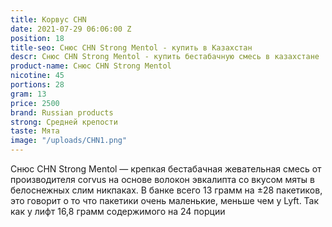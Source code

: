 ```yaml
---
title: Корвус CHN
date: 2021-07-29 06:06:00 Z
position: 18
title-seo: Снюс CHN Strong Mentol - купить в Казахстан
descr: Снюс CHN Strong Mentol - купить бестабачную смесь в казахстане
product-name: Снюс CHN Strong Mentol
nicotine: 45
portions: 28
gram: 13
price: 2500
brand: Russian products
strong: Средней крепости
taste: Мята
image: "/uploads/CHN1.png"
---
```


Снюс CHN Strong Mentol — крепкая бестабачная жевательная смесь от производителя corvus на основе волокон эвкалипта со вкусом мяты в белоснежных слим никпаках. В банке всего 13 грамм на ±28 пакетиков, это говорит о то что пакетики очень маленькие, меньше чем у Lyft. Так как у лифт 16,8 грамм содержимого на 24 порции

